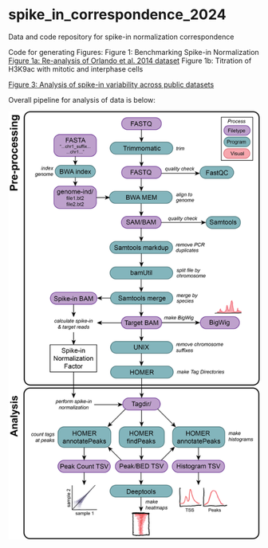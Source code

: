 # spike_in_correspondence_2024
Data and code repository for spike-in normalization correspondence

Code for generating Figures: 
Figure 1: Benchmarking Spike-in Normalization
[Figure 1a: Re-analysis of Orlando et al. 2014 dataset](https://github.com/lapatel22/spike_in_correspondence_2024/blob/main/spike_correspondence_figure1a.md)
Figure 1b: Titration of H3K9ac with mitotic and interphase cells

[Figure 3: Analysis of spike-in variability across public datasets](https://github.com/lapatel22/spike_in_correspondence_2024/blob/main/spike_correspondence_figure3.md)

Overall pipeline for analysis of data is below:

![Computational Pipeline Schematic](https://github.com/lapatel22/spike_in_correspondence_2024/blob/main/computational_pipeline_schematic.png)
